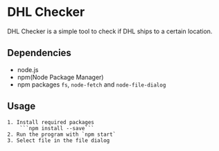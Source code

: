 # DHL Checker

DHL Checker is a simple tool to check if DHL ships to a certain location.

## Dependencies
* node.js
* npm(Node Package Manager)
* npm packages `fs`, `node-fetch` and `node-file-dialog`

## Usage
    1. Install required packages
        ```npm install --save```
    2. Run the program with `npm start`
    3. Select file in the file dialog